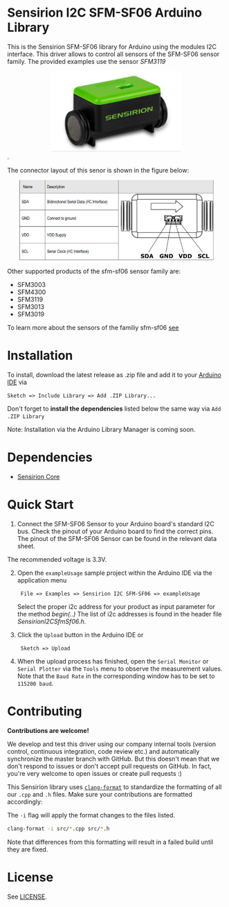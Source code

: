 # Sensirion I2C SFM-SF06 Arduino Library

This is the Sensirion SFM-SF06 library for Arduino using the
modules I2C interface. This driver allows to control all sensors of the SFM-SF06 sensor family. 
The provided examples use the sensor *SFM3119* 
[<center><img src="images/sfm3119.png" width="300px"></center>](./images/sfm3119.png).

The connector layout of this senor is shown in the figure below:
<center><img src="images/sfm3119_pinout.png" width="450px"></center>


Other supported products of the sfm-sf06 sensor family are:

* SFM3003 
* SFM4300 
* SFM3119 
* SFM3013 
* SFM3019

To learn more about the sensors of the familiy sfm-sf06 [see](https://www.sensirion.com/flow-sensors)


# Installation

To install, download the latest release as .zip file and add it to your
[Arduino IDE](http://www.arduino.cc/en/main/software) via

	Sketch => Include Library => Add .ZIP Library...

Don't forget to **install the dependencies** listed below the same way via `Add
.ZIP Library`

Note: Installation via the Arduino Library Manager is coming soon.

# Dependencies

* [Sensirion Core](https://github.com/Sensirion/arduino-core)


# Quick Start

1. Connect the SFM-SF06 Sensor to your Arduino board's standard
   I2C bus. Check the pinout of your Arduino board to find the correct pins.
   The pinout of the SFM-SF06 Sensor can be found in the relevant
   data sheet.

The recommended voltage is 3.3V.

2. Open the `exampleUsage` sample project within the Arduino IDE via the application menu

		File => Examples => Sensirion I2C SFM-SF06 => exampleUsage

      Select the proper i2c address for your product as input parameter for the method *begin(..)*
      The list of i2c addresses is found in the header file *SensirionI2CSfmSf06.h*.

3. Click the `Upload` button in the Arduino IDE or

		Sketch => Upload

4. When the upload process has finished, open the `Serial Monitor` or `Serial
   Plotter` via the `Tools` menu to observe the measurement values. Note that
   the `Baud Rate` in the corresponding window has to be set to `115200 baud`.

# Contributing

**Contributions are welcome!**

We develop and test this driver using our company internal tools (version
control, continuous integration, code review etc.) and automatically
synchronize the master branch with GitHub. But this doesn't mean that we don't
respond to issues or don't accept pull requests on GitHub. In fact, you're very
welcome to open issues or create pull requests :)

This Sensirion library uses
[`clang-format`](https://releases.llvm.org/download.html) to standardize the
formatting of all our `.cpp` and `.h` files. Make sure your contributions are
formatted accordingly:

The `-i` flag will apply the format changes to the files listed.

```bash
clang-format -i src/*.cpp src/*.h
```

Note that differences from this formatting will result in a failed build until
they are fixed.

# License

See [LICENSE](LICENSE).
